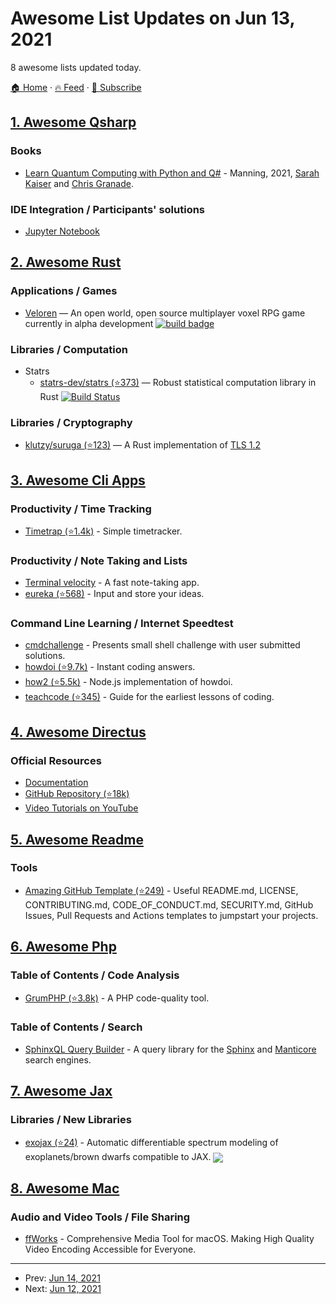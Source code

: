 # Awesome List Updates on Jun 13, 2021

8 awesome lists updated today.

[🏠 Home](/README.md) · [🔥 Feed](https://test.trackawesomelist.com/feed.xml) · [📮 Subscribe](https://trackawesomelist.us17.list-manage.com/subscribe?u=d2f0117aa829c83a63ec63c2f&id=36a103854c)



## [1. Awesome Qsharp](/content/ebraminio/awesome-qsharp/README.md)

### Books

*   [Learn Quantum Computing with Python and Q#](https://www.manning.com/books/learn-quantum-computing-with-python-and-q-sharp) - Manning, 2021, [Sarah Kaiser](https://www.sckaiser.com/) and [Chris Granade](https://www.cgranade.com/).

### IDE Integration / Participants' solutions

*   [Jupyter Notebook](https://docs.microsoft.com/en-us/azure/quantum/install-jupyter-qdk)

## [2. Awesome Rust](/content/rust-unofficial/awesome-rust/README.md)

### Applications / Games

*   [Veloren](https://gitlab.com/veloren/veloren) — An open world, open source multiplayer voxel RPG game currently in alpha development [![build badge](https://gitlab.com/veloren/veloren/badges/master/pipeline.svg)](https://gitlab.com/veloren/veloren/-/pipelines)

### Libraries / Computation

*   Statrs
    *   [statrs-dev/statrs (⭐373)](https://github.com/statrs-dev/statrs) — Robust statistical computation library in Rust [![Build Status](https://api.travis-ci.org/boxtown/statrs.svg?branch=master)](https://travis-ci.org/boxtown/statrs)

### Libraries / Cryptography

*   [klutzy/suruga (⭐123)](https://github.com/klutzy/suruga) — A Rust implementation of [TLS 1.2](https://datatracker.ietf.org/doc/html/rfc5246)

## [3. Awesome Cli Apps](/content/agarrharr/awesome-cli-apps/README.md)

### Productivity / Time Tracking

*   [Timetrap (⭐1.4k)](https://github.com/samg/timetrap) - Simple timetracker.

### Productivity / Note Taking and Lists

*   [Terminal velocity](https://vhp.github.io/terminal_velocity/) - A fast note-taking app.
*   [eureka (⭐568)](https://github.com/simeg/eureka) - Input and store your ideas.

### Command Line Learning / Internet Speedtest

*   [cmdchallenge](https://cmdchallenge.com) - Presents small shell challenge with user submitted solutions.
*   [howdoi (⭐9.7k)](https://github.com/gleitz/howdoi) - Instant coding answers.
*   [how2 (⭐5.5k)](https://github.com/santinic/how2) - Node.js implementation of howdoi.
*   [teachcode (⭐345)](https://github.com/madlabsinc/teachcode) - Guide for the earliest lessons of coding.

## [4. Awesome Directus](/content/directus-community/awesome-directus/README.md)

### Official Resources

*   [Documentation](https://docs.directus.io/getting-started/introduction/)
*   [GitHub Repository (⭐18k)](https://github.com/directus/directus)
*   [Video Tutorials on YouTube](https://www.youtube.com/c/DirectusVideos/featured)

## [5. Awesome Readme](/content/matiassingers/awesome-readme/README.md)

### Tools

*   [Amazing GitHub Template (⭐249)](https://github.com/dec0dOS/amazing-github-template#readme) - Useful README.md, LICENSE, CONTRIBUTING.md, CODE\_OF\_CONDUCT.md, SECURITY.md, GitHub Issues, Pull Requests and Actions templates to jumpstart your projects.

## [6. Awesome Php](/content/ziadoz/awesome-php/README.md)

### Table of Contents / Code Analysis

*   [GrumPHP (⭐3.8k)](https://github.com/phpro/grumphp) - A PHP code-quality tool.

### Table of Contents / Search

*   [SphinxQL Query Builder](https://foolcode.github.io/SphinxQL-Query-Builder/) - A query library for the [Sphinx](https://sphinxsearch.com/) and [Manticore](https://manticoresearch.com/) search engines.

## [7. Awesome Jax](/content/n2cholas/awesome-jax/README.md)

### Libraries / New Libraries

*   [exojax (⭐24)](https://github.com/HajimeKawahara/exojax) - Automatic differentiable spectrum modeling of exoplanets/brown dwarfs compatible to JAX. <img src="https://img.shields.io/github/stars/HajimeKawahara/exojax?style=social" align="center">

## [8. Awesome Mac](/content/jaywcjlove/awesome-mac/README.md)

### Audio and Video Tools / File Sharing

*   [ffWorks](https://www.ffworks.net/) - Comprehensive Media Tool for macOS. Making High Quality Video Encoding Accessible for Everyone.

---

- Prev: [Jun 14, 2021](/content/2021/06/14/README.md)
- Next: [Jun 12, 2021](/content/2021/06/12/README.md)